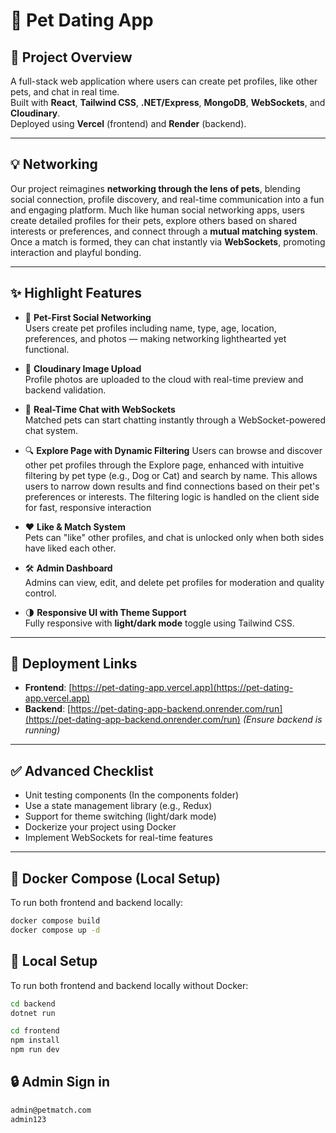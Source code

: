 # 🐾 Pet Dating App

## 👋 Project Overview

A full-stack web application where users can create pet profiles, like other pets, and chat in real time.  
Built with **React**, **Tailwind CSS**, **.NET/Express**, **MongoDB**, **WebSockets**, and **Cloudinary**.  
Deployed using **Vercel** (frontend) and **Render** (backend).

---

## 💡 Networking

Our project reimagines **networking through the lens of pets**, blending social connection, profile discovery, and real-time communication into a fun and engaging platform. Much like human social networking apps, users create detailed profiles for their pets, explore others based on shared interests or preferences, and connect through a **mutual matching system**. Once a match is formed, they can chat instantly via **WebSockets**, promoting interaction and playful bonding.

---

## ✨ Highlight Features

- 🐶 **Pet-First Social Networking**  
  Users create pet profiles including name, type, age, location, preferences, and photos — making networking lighthearted yet functional.

- 📸 **Cloudinary Image Upload**  
  Profile photos are uploaded to the cloud with real-time preview and backend validation.

- 💬 **Real-Time Chat with WebSockets**  
  Matched pets can start chatting instantly through a WebSocket-powered chat system.

- 🔍 **Explore Page with Dynamic Filtering**
  Users can browse and discover other pet profiles through the Explore page, enhanced with intuitive filtering by pet type (e.g., Dog or Cat) and search by name. This allows users to         narrow down results and find connections based on their pet's preferences or interests. The filtering logic is handled on the client side for fast, responsive interaction

- ❤️ **Like & Match System**  
  Pets can "like" other profiles, and chat is unlocked only when both sides have liked each other.

- 🛠 **Admin Dashboard**  
  Admins can view, edit, and delete pet profiles for moderation and quality control.

- 🌗 **Responsive UI with Theme Support**  
  Fully responsive with **light/dark mode** toggle using Tailwind CSS.

---

## 🚀 Deployment Links

- **Frontend**: [https://pet-dating-app.vercel.app](https://pet-dating-app.vercel.app)
- **Backend**: [https://pet-dating-app-backend.onrender.com/run](https://pet-dating-app-backend.onrender.com/run) _(Ensure backend is running)_

---

## ✅ Advanced Checklist

- Unit testing components (In the components folder)
- Use a state management library (e.g., Redux)
- Support for theme switching (light/dark mode)
- Dockerize your project using Docker
- Implement WebSockets for real-time features

---

## 🐳 Docker Compose (Local Setup)

To run both frontend and backend locally:

```bash
docker compose build
docker compose up -d
```

## 🔌 Local Setup

To run both frontend and backend locally without Docker:

```bash
cd backend
dotnet run

cd frontend
npm install
npm run dev
```

## 🔒 Admin Sign in

```bash
admin@petmatch.com
admin123
```
